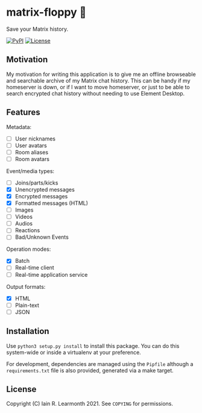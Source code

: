 matrix-floppy 💾
===============

Save your Matrix history.

[![PyPI](https://img.shields.io/pypi/v/matrix-floppy)](https://pypi.org/project/matrix-floppy/)
[![License](https://img.shields.io/badge/License-BSD%202--Clause-orange.svg)](https://opensource.org/licenses/BSD-2-Clause)

Motivation
----------

My motivation for writing this application is to give me an offline browseable
and searchable archive of my Matrix chat history. This can be handy if my
homeserver is down, or if I want to move homeserver, or just to be able to
search encrypted chat history without needing to use Element Desktop.

Features
--------

Metadata:

* [ ] User nicknames
* [ ] User avatars
* [ ] Room aliases
* [ ] Room avatars

Event/media types:

* [ ] Joins/parts/kicks
* [x] Unencrypted messages
* [x] Encrypted messages
* [x] Formatted messages (HTML)
* [ ] Images
* [ ] Videos
* [ ] Audios
* [ ] Reactions
* [ ] Bad/Unknown Events

Operation modes:

* [x] Batch
* [ ] Real-time client
* [ ] Real-time application service

Output formats:

* [x] HTML
* [ ] Plain-text
* [ ] JSON

Installation
------------

Use `python3 setup.py install` to install this package. You can do this
system-wide or inside a virtualenv at your preference.

For development, dependencies are managed using the `Pipfile` although a
`requirements.txt` file is also provided, generated via a make target.

License
-------

Copyright (C) Iain R. Learmonth 2021. See `COPYING` for permissions.
